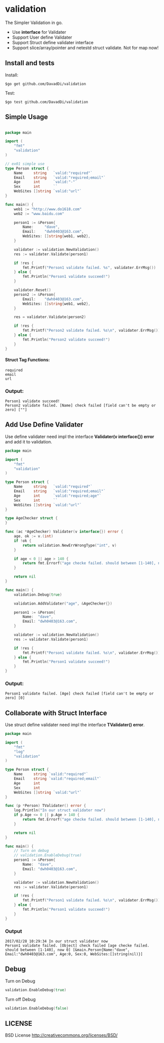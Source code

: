 validation
=====================
 
The Simpler Validation in go. 

* Use **interface** for Validater
* Support User define Validater
* Support Struct define validater interface
* Support slice/array/pointer and netestd struct validate. Not for map now!


## Install and tests

Install:

```
$go get github.com/DavadDi/validation
```

Test:

```
$go test github.com/DavadDi/validation
```


## Simple Usage

```go

package main

import (
	"fmt"
	"validation"
)

// ex01 simple use
type Person struct {
	Name     string   `valid:"required"`
	Email    string   `valid:"required;email"`
	Age      int      `valid:"-"`
	Sex      int      ``
	WebSites []string `valid:"url"`
}

func main() {
	web1 := "http://www.do1618.com"
	web2 := "www.baidu.com"

	person1 := &Person{
		Name:     "dave",
		Email:    "dwh0403@163.com",
		WebSites: []string{web1, web2},
	}

	validater := validation.NewValidation()
	res := validater.Validate(person1)

	if !res {
		fmt.Printf("Person1 validate failed. %s", validater.ErrMsg())
	} else {
		fmt.Println("Person1 validate succeed!")
	}

	validater.Reset()
	person2 := &Person{
		Email:    "dwh0403@163.com",
		WebSites: []string{web1, web2},
	}

	res = validater.Validate(person2)

	if !res {
		fmt.Printf("Person2 validate failed. %s\n", validater.ErrMsg())
	} else {
		fmt.Println("Person2 validate succeed!")
	}
}
```

#### Struct Tag Functions:
	required
	email
	url

### Output:
	Person1 validate succeed!
	Person2 validate failed. [Name] check failed [field can't be empty or zero] [""]

## Add Use Define Validater

Use define validater need impl the interface **Validater(v interface{}) error** and add it to validation.

```go
package main

import (
	"fmt"
	"validation"
)

type Person struct {
	Name     string   `valid:"required"`
	Email    string   `valid:"required;email"`
	Age      int      `valid:"required;age"`
	Sex      int      ``
	WebSites []string `valid:"url"`
}

type AgeChecker struct {
}

func (ac *AgeChecker) Validater(v interface{}) error {
	age, ok := v.(int)
	if !ok {
		return validation.NewErrWrongType("int", v)
	}

	if age < 0 || age > 140 {
		return fmt.Errorf("age checke failed. should between [1-140], now %d", age)
	}

	return nil
}

func main() {
	validation.Debug(true)

	validation.AddValidater("age", &AgeChecker{})

	person1 := &Person{
		Name:  "dave",
		Email: "dwh0403@163.com",
	}

	validater := validation.NewValidation()
	res := validater.Validate(person1)

	if !res {
		fmt.Printf("Person1 validate failed. %s\n", validater.ErrMsg())
	} else {
		fmt.Println("Person1 validate succeed!")
	}
}
```

### Output:

	Person1 validate failed. [Age] check failed [field can't be empty or zero] [0]

## Collaborate with Struct Interface
Use struct define validater need impl the interface **TValidater() error**.
```go
package main

import (
	"fmt"
	"log"
	"validation"
)

type Person struct {
	Name     string `valid:"required"`
	Email    string `valid:"required;email"`
	Age      int
	Sex      int
	WebSites []string `valid:"url"`
}

func (p *Person) TValidater() error {
	log.Println("In our struct validater now")
	if p.Age <= 0 || p.Age > 140 {
		return fmt.Errorf("age checke failed. should between [1-140], now %d", p.Age)
	}

	return nil
}

func main() {
	// Turn on debug
	// validation.EnableDebug(true)
	person1 := &Person{
		Name:  "dave",
		Email: "dwh0403@163.com",
	}

	validater := validation.NewValidation()
	res := validater.Validate(person1)

	if !res {
		fmt.Printf("Person1 validate failed. %s\n", validater.ErrMsg())
	} else {
		fmt.Println("Person1 validate succeed!")
	}
}

```

### Output

	2017/02/28 10:29:34 In our struct validater now
	Person1 validate failed. [Object] check failed [age checke failed. should between [1-140], now 0] [&main.Person{Name:"dave", Email:"dwh0403@163.com", Age:0, Sex:0, WebSites:[]string(nil)}]

## Debug

Turn on Debug

```go
validation.EnableDebug(true)
```

Turn off Debug

```go
validation.EnableDebug(false)
```

## LICENSE

BSD License http://creativecommons.org/licenses/BSD/

